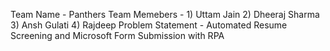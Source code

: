Team Name - Panthers
Team Memebers - 1) Uttam Jain
                2) Dheeraj Sharma
                3) Ansh Gulati
                4) Rajdeep
Problem Statement - Automated Resume Screening and Microsoft Form Submission with RPA
